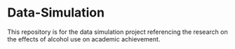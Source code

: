 # Data-Simulation
This repository is for the data simulation project referencing the research on the effects of alcohol use on academic achievement. 
